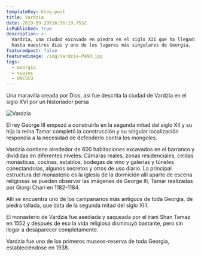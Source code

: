 ```yaml
---
templateKey: blog-post
title: Vardzia
date: 2019-09-29T16:56:19.753Z
isPublished: true
description: >-
  Vardzia, una ciudad excavada en piedra en el siglo XII que ha llegado intacta
  hasta nuestros días y uno de los lugares más singulares de Georgia.
featuredpost: false
featuredimage: /img/Vardzia-PANO.jpg
tags:
  - Georgia
  - viajes
  - UNESCO
---
```

Una maravilla creada por Dios, así fue descrita la ciudad de Vardzia en el siglo XVI por un historiador persa

![Vardzia](/img/Vardzia.jpg "Vardzia")

El rey George III empezó a construirlo en la segunda mitad del siglo XII y su hija la reina Tamar completó la construcción y su singular localización respondía a la necesidad de defenderlo contra los mongoles.

 Vardzia contiene alrededor de 600 habitaciones excavados en el barranco y divididas en diferentes niveles: Cámaras reales, zonas residenciales, celdas monásticas, cocinas, establos, bodegas de vino y galerias y túneles conectandolas, algunos secretos y otros de uso diario.
La principal estructura del monasterio es la iglesia de la dormición allí aparte de escena religiosas se pueden observar las imágenes de George III, Tamar realizadas por  Giorgi Chari en 1182-1184.

Allí se encuentra uno de los campanarios más antiguos de toda Georgia, de piedra tallada, que data de la segunda mitad del siglo XIII.

El monasterio de Vardzia fue asediada y saqueada por el iraní Shan Tamaz en 1552 y después de eso la vida religiosa disminuyó bastante, pero sin llegar a desaparecer completamente.

Vardzia fue uno de los primeros museos-reserva de toda Georgia, estableciéndose en 1938.

